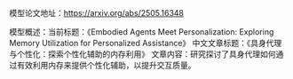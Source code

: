 模型论文地址：https://arxiv.org/abs/2505.16348

模型概述：当前标题：《Embodied Agents Meet Personalization: Exploring Memory Utilization for Personalized Assistance》
中文文章标题：《具身代理与个性化：探索个性化辅助的内存利用》
文章内容：研究探讨了具身代理如何通过有效利用内存来提供个性化辅助，以提升交互质量。
